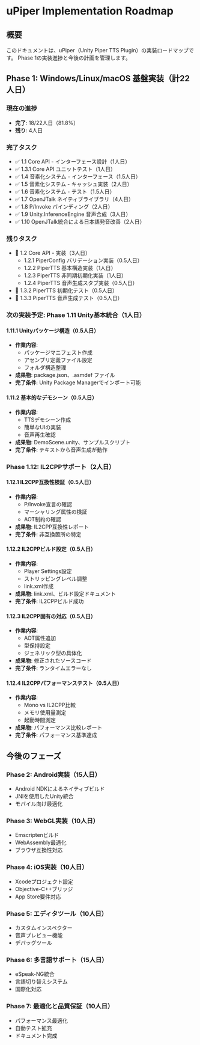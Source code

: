 # uPiper Implementation Roadmap

## 概要

このドキュメントは、uPiper（Unity Piper TTS Plugin）の実装ロードマップです。
Phase 1の実装進捗と今後の計画を管理します。

## Phase 1: Windows/Linux/macOS 基盤実装（計22人日）

### 現在の進捗
- **完了**: 18/22人日（81.8%）
- **残り**: 4人日

### 完了タスク
- ✅ 1.1 Core API - インターフェース設計（1人日）
- ✅ 1.3.1 Core API ユニットテスト（1人日）
- ✅ 1.4 音素化システム - インターフェース（1.5人日）
- ✅ 1.5 音素化システム - キャッシュ実装（2人日）
- ✅ 1.6 音素化システム - テスト（1.5人日）
- ✅ 1.7 OpenJTalk ネイティブライブラリ（4人日）
- ✅ 1.8 P/Invoke バインディング（2人日）
- ✅ 1.9 Unity.InferenceEngine 音声合成（3人日）
- ✅ 1.10 OpenJTalk統合による日本語発音改善（2人日）

### 残りタスク
- 🚧 1.2 Core API - 実装（3人日）
  - 1.2.1 PiperConfig バリデーション実装（0.5人日）
  - 1.2.2 PiperTTS 基本構造実装（1人日）
  - 1.2.3 PiperTTS 非同期初期化実装（1人日）
  - 1.2.4 PiperTTS 音声生成スタブ実装（0.5人日）
- 🚧 1.3.2 PiperTTS 初期化テスト（0.5人日）
- 🚧 1.3.3 PiperTTS 音声生成テスト（0.5人日）

### 次の実装予定: Phase 1.11 Unity基本統合（1人日）

#### 1.11.1 Unityパッケージ構造（0.5人日）
- **作業内容**:
  - パッケージマニフェスト作成
  - アセンブリ定義ファイル設定
  - フォルダ構造整理
- **成果物**: package.json、.asmdef ファイル
- **完了条件**: Unity Package Managerでインポート可能

#### 1.11.2 基本的なデモシーン（0.5人日）
- **作業内容**:
  - TTSデモシーン作成
  - 簡単なUIの実装
  - 音声再生確認
- **成果物**: DemoScene.unity、サンプルスクリプト
- **完了条件**: テキストから音声生成が動作

### Phase 1.12: IL2CPPサポート（2人日）

#### 1.12.1 IL2CPP互換性検証（0.5人日）
- **作業内容**:
  - P/Invoke宣言の確認
  - マーシャリング属性の検証
  - AOT制約の確認
- **成果物**: IL2CPP互換性レポート
- **完了条件**: 非互換箇所の特定

#### 1.12.2 IL2CPPビルド設定（0.5人日）
- **作業内容**:
  - Player Settings設定
  - ストリッピングレベル調整
  - link.xml作成
- **成果物**: link.xml、ビルド設定ドキュメント
- **完了条件**: IL2CPPビルド成功

#### 1.12.3 IL2CPP固有の対応（0.5人日）
- **作業内容**:
  - AOT属性追加
  - 型保持設定
  - ジェネリック型の具体化
- **成果物**: 修正されたソースコード
- **完了条件**: ランタイムエラーなし

#### 1.12.4 IL2CPPパフォーマンステスト（0.5人日）
- **作業内容**:
  - Mono vs IL2CPP比較
  - メモリ使用量測定
  - 起動時間測定
- **成果物**: パフォーマンス比較レポート
- **完了条件**: パフォーマンス基準達成

## 今後のフェーズ

### Phase 2: Android実装（15人日）
- Android NDKによるネイティブビルド
- JNIを使用したUnity統合
- モバイル向け最適化

### Phase 3: WebGL実装（10人日）
- Emscriptenビルド
- WebAssembly最適化
- ブラウザ互換性対応

### Phase 4: iOS実装（10人日）
- Xcodeプロジェクト設定
- Objective-C++ブリッジ
- App Store要件対応

### Phase 5: エディタツール（10人日）
- カスタムインスペクター
- 音声プレビュー機能
- デバッグツール

### Phase 6: 多言語サポート（15人日）
- eSpeak-NG統合
- 言語切り替えシステム
- 国際化対応

### Phase 7: 最適化と品質保証（10人日）
- パフォーマンス最適化
- 自動テスト拡充
- ドキュメント完成